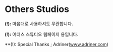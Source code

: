# Others Studios

**(!):** 마음대로 사용하셔도 무관합니다.

**(!):** 어더스 스튜디오 웹페이지 용입니다.

**(!): Special Thanks ; Adriner(www.adriner.com)
